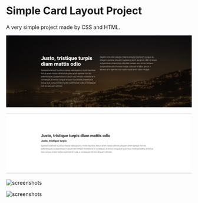 # Simple Card Layout Project

A very simple project made by CSS and HTML.

![screenshots](./screenshots/image.png)

![screenshots](./screenshots/image-1.png)

![screenshots](./screenshots/image-2.png)

![screenshots](./screenshots/image-3.png)
